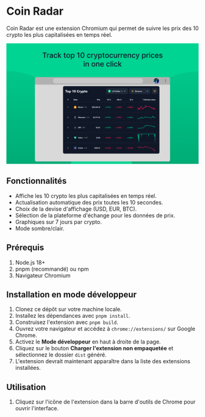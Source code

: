 # Coin Radar

Coin Radar est une extension Chromium qui permet de suivre les prix des 10 crypto les plus capitalisées en temps réel.

![Démo de l'application](src/assets/demo.png)

## Fonctionnalités

- Affiche les 10 crypto les plus capitalisées en temps réel.
- Actualisation automatique des prix toutes les 10 secondes.
- Choix de la devise d'affichage (USD, EUR, BTC).
- Sélection de la plateforme d'échange pour les données de prix.
- Graphiques sur 7 jours par crypto.
- Mode sombre/clair.

## Prérequis

1. Node.js 18+
2. pnpm (recommandé) ou npm
3. Navigateur Chromium

## Installation en mode développeur

1. Clonez ce dépôt sur votre machine locale.
2. Installez les dépendances avec `pnpm install`.
3. Construisez l'extension avec `pnpm build`.
4. Ouvrez votre navigateur et accédez à `chrome://extensions/` sur Google Chrome.
5. Activez le **Mode développeur** en haut à droite de la page.
6. Cliquez sur le bouton **Charger l'extension non empaquetée** et sélectionnez le dossier `dist` généré.
7. L'extension devrait maintenant apparaître dans la liste des extensions installées.

## Utilisation

1. Cliquez sur l'icône de l'extension dans la barre d'outils de Chrome pour ouvrir l'interface.
